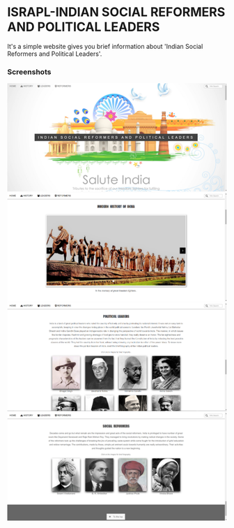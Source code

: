 # ISRAPL-INDIAN SOCIAL REFORMERS AND POLITICAL LEADERS
It's a simple website  gives you brief information about 'Indian Social Reformers and Political Leaders'.

### Screenshots
![home](images/screenshots/home.png)
![history](images/screenshots/history.png)
![home](images/screenshots/leaders.png)
![home](images/screenshots/reformers.png)

